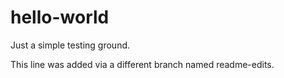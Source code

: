 # hello-world
Just a simple testing ground.

This line was added via a different branch named readme-edits.
